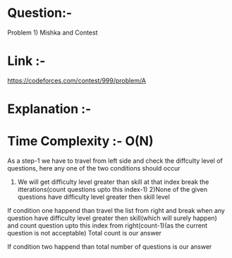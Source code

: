 # Question:- 
Problem 1)   Mishka and Contest
# Link :-
https://codeforces.com/contest/999/problem/A



# Explanation :-

# Time Complexity :- O(N)

As a step-1 we have to travel from left side  and check the
diffculty level of questions, here any one of the two conditions 
should occur

1) We will get difficulty level greater than  skill at that index
break the itterations(count questions upto this index-1)
2)None of the given questions have difficulty level greater then skill level

If condition one happend than travel the list from right 
and break when any question have difficulty level greater then skill(which will surely happen) and count question upto this index from right(count-1)(as the current question 
is not acceptable)
Total count is our answer

If condition two happend than total number of questions is our answer





 
